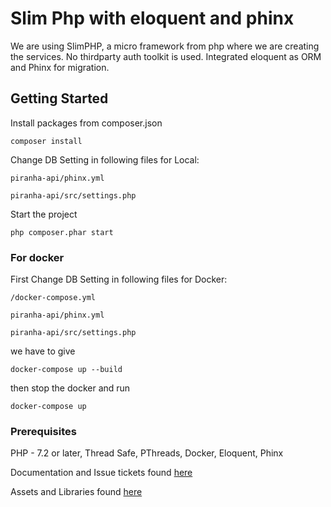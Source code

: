 # Slim Php with eloquent and phinx

We are using SlimPHP, a micro framework from php where we are creating the services. No thirdparty auth toolkit is used. Integrated eloquent as ORM and Phinx for migration.

## Getting Started
Install packages from composer.json

```
composer install
```

Change DB Setting in following files for Local:

```
piranha-api/phinx.yml
```

```
piranha-api/src/settings.php
```


Start the project

```
php composer.phar start
```

### For docker

First Change DB Setting in following files for Docker:


```
/docker-compose.yml
```

```
piranha-api/phinx.yml
```

```
piranha-api/src/settings.php
```


we have to give

```
docker-compose up --build
```

then stop the docker and run 


```
docker-compose up
```

### Prerequisites
  
PHP - 7.2 or later, Thread Safe, PThreads, Docker, Eloquent, Phinx
  
Documentation and Issue tickets found [here](https://git.dev.netstax.io/piranha/piranha-project)  
  
Assets and Libraries found [here](https://git.dev.netstax.io/piranha/piranha-assets)
